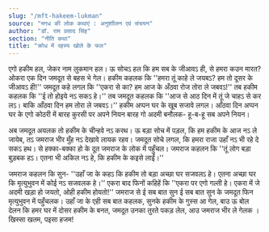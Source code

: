 ```yaml
---
slug: "/mft-hakeem-lukman"
source: "मगध की लोक कथाएं : अनुशाीलन एवं संचयन"
author: "डॉ. राम प्रसाद सिंह"
section: "नीति कथा"
title: "क्रोध में रहस्य खोले के फल"
---
```

एगो हकीम हल, जेकर नाम लुकमान हल। ऊ सोचऽ हल कि हम सब के जीआवऽ ही, से हमरा कउन मारत? ओकरा एक दिन जमदूत से बहस भे गेल। हकीम कहलक कि ''हमरा तूं काहे ले जयबऽ? हम तो दूसर के जीआवऽ ही!'' जमदूत कहे लगल कि ''एकरा से का? हम आज के अँठवा रोज तोरा ले जबवऽ!'' तब हकीम कहलक कि ''ई तो होइये नऽ सकऽ हे।'' तब जमदूत कहलक कि ''आज से आठ दिन में तूं जे चाहऽ से कर लऽ। बाकि आँठवा दिन हम तोरा ले जबवऽ।'' हकीम अप्पन घर के खूब सजावे लगल। आँठवा दिन अप्पन घर के एगो कोठरी में बारह कुरसी पर अपने नियन बारह गो अदमी बनौलक- हू-ब-हू सब अपने नियन। 

अब जमदूत अयलक तो हकीम के चीन्हवे नऽ करथ। ऊ बड़ा सोच में पड़ल, कि हम हकीम के आज नऽ ले जायेब, तऽ जमराज भीर मुँह नऽ देखावे लायक रहव। जमदूत सोचे लगल, कि हमरा राजा उहाँ नऽ भी रहे दे सकऽ हथ। से हक्का-बक्का हो के दूत जमराज के लोक में पहुँचल। जमराज कहलन कि ''तूं लोग बड़ा बुड़बक हऽ। एतना भी अकिल नऽ हे, कि हकीम के कइसे लाईं।'' 

जमराज कहलन कि सुन- ''उहाँ जा के कहऽ कि हकीम तो बड़ा अच्छा घर सजवलऽ हे। एतना अच्छा घर कि मृत्युभुवन में कोई नऽ सजवलक हे।'’ एकरा बाद फिनों कहिहें कि ''एकरा पर एगो गल्ती हे। एकरा में जे अदमी खड़ा हो जयतो, ओही हकीम होयतो!'' जमराज से ई सब बात सुन ई सब बात सुन के जमदूत फिन मृत्युभुवन में पहुँचलक। उहाँ जा के एही सब बात कहलक, सुनके हकीम के गुस्‍स आ गेल, बाउ ऊ बोल देलन कि हमर घर में दोसर हकीम के बनत, जमदूत उनका तुरते पकड़ लेल, आउ जमराज भीर ले गेलक । खिस्सा खतम, पइसा हजम! 

